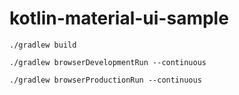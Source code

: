 # kotlin-material-ui-sample

`./gradlew build`

`./gradlew browserDevelopmentRun --continuous`

`./gradlew browserProductionRun --continuous`